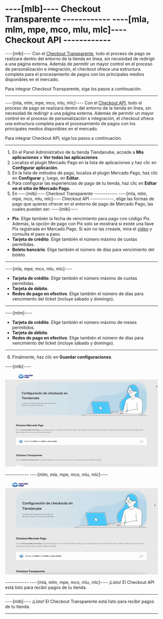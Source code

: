 # ----[mlb]---- Checkout Transparente ------------ ----[mla, mlm, mpe, mco, mlu, mlc]---- Checkout API ------------

----[mlb]----
Con el [Checkout Transparente](/developers/es/guides/checkout-api/landing), todo el proceso de pago se realizará dentro del entorno de la tienda en línea, sin necesidad de redirigir a una página externa. Además de permitir un mayor control en el proceso de personalización e integración, el checkout ofrece una estructura completa para el procesamiento de pagos con los principales medios disponibles en el mercado.

Para integrar Checkout Transparente, siga los pasos a continuación.

------------
----[mla, mlm, mpe, mco, mlu, mlc]----
Con el [Checkout API](/developers/es/guides/checkout-api/landing), todo el proceso de pago se realizará dentro del entorno de la tienda en línea, sin necesidad de redirigir a una página externa. Además de permitir un mayor control en el proceso de personalización e integración, el checkout ofrece una estructura completa para el procesamiento de pagos con los principales medios disponibles en el mercado.

Para integrar Checkout API, siga los pasos a continuación.

------------

1. En el Panel Administrativo de tu tienda Tiendanube, accede a **Mis aplicaciones > Ver todas las aplicaciones**. 
2. Localiza el plugin Mercado Pago en la lista de aplicaciones y haz clic en **Configurar aplicación**.
3. En la lista de métodos de pago, localiza el plugin Mercado Pago, haz clic en **Configurar** y, luego, en **Editar**.
4. Para configurar las experiencias de pago de tu tienda, haz clic en **Editar en el sitio de Mercado Pago**.
5. En  ----[mlb]---- Checkout Transparente ------------ ----[mla, mlm, mpe, mco, mlu, mlc]---- Checkout API ------------, elige las formas de pago que quieres ofrecer en el entorno de pago de Mercado Pago, las cuales pueden ser:
----[mlb]---- 
* **Pix**. Elige también la fecha de vencimiento para pago con código Pix. Además, la opción de pago con Pix solo se mostrará si existe una llave Pix registrada en Mercado Pago. Si aún no las creaste, mira el [video](https://www.youtube.com/watch?v=60tApKYVnkA) y consulta el paso a paso.
* **Tarjeta de crédito**. Elige también el número máximo de cuotas permitidas.
* **Boleto bancário**. Elige también el número de días para vencimiento del boleto.
 
------------ 
----[mla, mpe, mco, mlu, mlc]---- 
* **Tarjeta de crédito**. Elige también el número máximo de cuotas permitidas.
* **Tarjeta de débito**.
* **Redes de pago en efectivo**. Elige también el número de días para vencimiento del ticket (incluye sábado y domingo).
------------
----[mlm]---- 
* **Tarjeta de crédito**. Elige también el número máximo de meses permitidos.
* **Tarjeta de débito**.
* **Redes de pago en efectivo**. Elige también el número de días para vencimiento del ticket (incluye sábado y domingo).
------------
6. Finalmente, haz clic en **Guardar configuraciones**.

----[mlb]----
</center>

![Payments Checkout API - Nuvemshop](/images/nuvemshop/cho-api-all-es.gif)

</center>
------------
----[mlm, mla, mpe, mco, mlu, mlc]---- 
</center>

![Payments Checkout API - Nuvemshop](/images/nuvemshop/cho-api-mlm-es.gif)

</center>
------------
----[mla, mlm, mpe, mco, mlu, mlc]---- 
¡Listo! El Checkout API está listo para recibir pagos de tu tienda.

------------
----[mlb]---- 
¡Listo! El Checkout Transparente está listo para recibir pagos de tu tienda.

------------